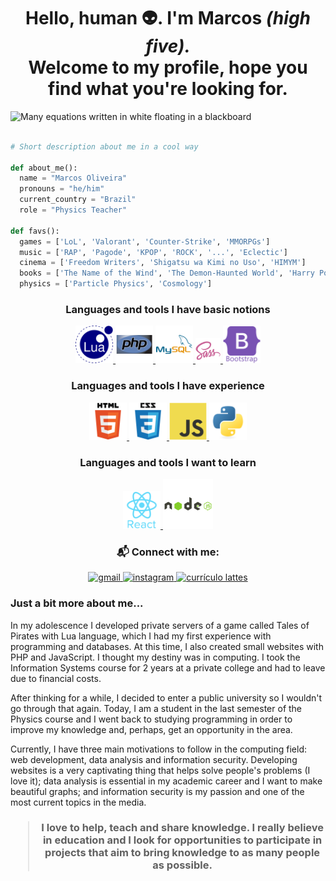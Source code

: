 <!--########### Abstract ###########-->
<div>
  <h1 align="center">
    Hello, human 👽. I'm Marcos <i>(high five).</i>
    <br />
    Welcome to my profile, hope you find what you're looking for. 
  </h1>
</div>
<!--########### My perfil cover ###########-->
<div>
  <img
    src="my-github-perfil-cover.gif"
    height="300px"
    alt="Many equations written in white floating in a blackboard"
    />
</div>


```python

# Short description about me in a cool way

def about_me():
  name = "Marcos Oliveira"
  pronouns = "he/him"
  current_country = "Brazil"
  role = "Physics Teacher"

def favs():
  games = ['LoL', 'Valorant', 'Counter-Strike', 'MMORPGs']
  music = ['RAP', 'Pagode', 'KPOP', 'ROCK', '...', 'Eclectic']
  cinema = ['Freedom Writers', 'Shigatsu wa Kimi no Uso', 'HIMYM']
  books = ['The Name of the Wind', 'The Demon-Haunted World', 'Harry Potter']
  physics = ['Particle Physics', 'Cosmology']
```

<!--########### Languages I studied a bit ###########-->
<div align="center">
  <h3>Languages and tools I have basic notions</h3>

  <p>
    <a href="https://lua.org" target="_blank"> <img src="https://raw.githubusercontent.com/devicons/devicon/master/icons/lua/lua-plain-wordmark.svg" alt="lua logo" width="60" height="60"/> </a> 
    <a href="https://www.php.net" target="_blank"> <img src="https://raw.githubusercontent.com/devicons/devicon/master/icons/php/php-original.svg" alt="php logo" width="60" height="60"/> </a> 
    <a href="https://www.mysql.com/" target="_blank"> <img src="https://raw.githubusercontent.com/devicons/devicon/master/icons/mysql/mysql-original-wordmark.svg" alt="mysql logo" width="60" height="60"/> </a> 
    <a href="https://sass-lang.com" target="_blank"> <img src="https://raw.githubusercontent.com/devicons/devicon/master/icons/sass/sass-original.svg" alt="sass" width="40" height="40"/> </a> 
    <a href="https://getbootstrap.com" target="_blank"> <img src="https://raw.githubusercontent.com/devicons/devicon/master/icons/bootstrap/bootstrap-plain-wordmark.svg" alt="bootstrap logo" width="60" height="60"/> </a> 
  </p>
</div>

<!--########### Languages I have experience ###########-->
<div  align="center">
  <h3>Languages and tools I have experience</h3>

  <p> 
    <a href="https://www.w3.org/html/" target="_blank"> <img src="https://raw.githubusercontent.com/devicons/devicon/master/icons/html5/html5-original-wordmark.svg" alt="html5 logo" width="60" height="60"/> </a> 
    <a href="https://www.w3schools.com/css/" target="_blank"> <img src="https://raw.githubusercontent.com/devicons/devicon/master/icons/css3/css3-original-wordmark.svg" alt="css3 logo" width="60" height="60"/> </a>
    <a href="https://developer.mozilla.org/en-US/docs/Web/JavaScript" target="_blank"> <img src="https://raw.githubusercontent.com/devicons/devicon/master/icons/javascript/javascript-original.svg" alt="javascript logo" width="60" height="60"/> </a>	
    <a href="https://www.python.org/" target="_blank"> <img src="https://raw.githubusercontent.com/devicons/devicon/master/icons/python/python-original.svg" alt="python logo" width="60" height="60"/> </a>	
  </p>
</div>
<!--########### Languages I want to learn ###########-->

<div align="center">
  <h3>Languages and tools I want to learn</h3>

  <p>
    <a href="https://reactjs.org/" target="_blank"> <img src="https://raw.githubusercontent.com/devicons/devicon/master/icons/react/react-original-wordmark.svg" alt="reactjs logo" width="60" height="60"/> </a>
    <a href="https://nodejs.org/" target="_blank"> <img src="https://raw.githubusercontent.com/devicons/devicon/master/icons/nodejs/nodejs-original-wordmark.svg" alt="nodejs logo" width="80" height="80"/> </a>
  </p>
</div>

<!--########### Contact me please ###########-->
<div align="center">
  <h3>📬 Connect with me:</h3>
  <a href="mailto:email.marcos.oliveira@gmail.com">
    <img  src="https://img.shields.io/badge/Gmail-D14836?style=for-the-badge&amp;logo=Gmail&amp;logoColor=white" alt="gmail">
  </a>
  <a href="https://www.instagram.com/particlemarcos/">
    <img src="https://img.shields.io/badge/Instagram-E4405F?style=for-the-badge&amp;logo=instagram&amp;logoColor=white" alt="instagram">
  </a>
  <a href="http://lattes.cnpq.br/7927460489449153">
    <img src="https://img.shields.io/badge/-Lattes-blue?style=for-the-badge&amp;logo=read-the-docs&amp;logoColor=white" alt="currículo lattes">
  </a>
</div>


<!--########### My Stats ########### 


[![Top Langs](https://github-readme-stats.vercel.app/api/top-langs/?username=the-physicist&langs_count=8)](https://github.com/the-physicist/github-readme-stats)

<!--<div>
  <a href="https://github.com/the-physicist">
  <img height="180em" src="https://github-readme-stats.vercel.app/api?username=the-physicist&show_icons=true&theme=radical&include_all_commits=true&count_private=true"/>
  <img height="180em" src="https://github-readme-stats.vercel.app/api/top-langs/?username=the-physicist&layout=compact&langs_count=7&theme=dark"/>
</div>


<!--########### Just a bit more about me ###########-->

<div>
  <h3>Just a bit more about me...</h3>


  In my adolescence I developed private servers of a game called Tales of Pirates with Lua language, which I had my first experience with programming and databases. At this time, I also created small websites with PHP and JavaScript. I thought my destiny was in computing. I took the Information Systems course for 2 years at a private college and had to leave due to financial costs.

  After thinking for a while, I decided to enter a public university so I wouldn't go through that again. Today, I am a student in the last semester of the Physics course and I went back to studying programming in order to improve my knowledge and, perhaps, get an opportunity in the area.

  Currently, I have three main motivations to follow in the computing field: web development, data analysis and information security. Developing websites is a very captivating thing that helps solve people's problems (I love it); data analysis is essential in my academic career and I want to make beautiful graphs; and information security is my passion and one of the most current topics in the media.

  <h3 align="center"><blockquote>I love to help, teach and share knowledge. I really believe in education and I look for opportunities to participate in projects that aim to bring knowledge to as many people as possible.</blockquote></h2>
</<div>
